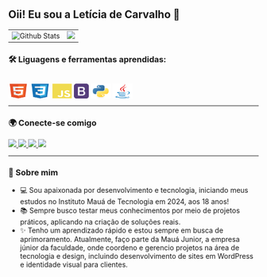 ## Oii! Eu sou a Letícia de Carvalho 👋

<table>
  <tr>
    <td>
      <img
        align="left"
        src="https://github-readme-stats.vercel.app/api?username=leticiacarvalhoo&theme=dark&hide_border=false&include_all_commits=true"
        alt="Github Stats"
      />
    </td>
    <td>
      <div align="center">
        <img height="180em" src="https://github-readme-stats.vercel.app/api/top-langs/?username=leticiacarvalhoo&layout=compact&langs_count=7&theme=dark"/>
      </div>
    </td>
  </tr>
</table>


### 🛠️ Liguagens e ferramentas aprendidas:
<div style="display: inline_block"><br> 
  <img align="center" alt="HTML" height="30" width="40" src="https://raw.githubusercontent.com/devicons/devicon/master/icons/html5/html5-original.svg"> 
  <img align="center" alt="CSS" height="30" width="40" src="https://raw.githubusercontent.com/devicons/devicon/master/icons/css3/css3-original.svg"> 
  <img align="center" alt="JavaScript" height="30" width="40" src="https://raw.githubusercontent.com/devicons/devicon/master/icons/javascript/javascript-plain.svg"> 
  <img align="center" height="30" width="30" src="https://raw.githubusercontent.com/github/explore/80688e429a7d4ef2fca1e82350fe8e3517d3494d/topics/bootstrap/bootstrap.png"            alt="Bootstrap"/> 
  <img align="center" alt="Python" height="30" width="40" src="https://raw.githubusercontent.com/devicons/devicon/master/icons/python/python-original.svg"> 
  <img align="center" alt="Java" height="30" width="40" src="https://raw.githubusercontent.com/devicons/devicon/master/icons/java/java-original.svg">
</div>

---

### 🌍 Conecte-se comigo

<div> 
  <a href="https://www.linkedin.com/in/let%C3%ADcia-de-carvalho-silva/" target="_blank">
    <img src="https://img.shields.io/badge/-LinkedIn-%230077B5?style=for-the-badge&logo=linkedin&logoColor=white" target="_blank">
  </a> 
  <a href="https://www.instagram.com/leliis.carvalho/" target="_blank">
    <img src="https://img.shields.io/badge/-Instagram-%23E4405F?style=for-the-badge&logo=instagram&logoColor=white" target="_blank">
  </a>
  <a href="https://discord.com/users/lelecarvalhoo" target="_blank">
      <img src="https://img.shields.io/badge/Discord-lelecarvalhoo-7289DA?style=for-the-badge&logo=discord&logoColor=white" target="_blank">
  </a>
  <a href="mailto:leticiacarvalhosilva2006@gmail.com" target="_blank">
    <img src="https://img.shields.io/badge/-Gmail-%23333?style=for-the-badge&logo=gmail&logoColor=white" target="_blank">
  </a>
</div>

---

### 🚀 Sobre mim
- 💻 Sou apaixonada por desenvolvimento e tecnologia, iniciando meus estudos no Instituto Mauá de Tecnologia em 2024, aos 18 anos!
- 📚 Sempre busco testar meus conhecimentos por meio de projetos práticos, aplicando na criação de soluções reais.
- ✨ Tenho um aprendizado rápido e estou sempre em busca de aprimoramento. Atualmente, faço parte da Mauá Junior, a empresa júnior da faculdade, onde coordeno e gerencio projetos na área de tecnologia e design, incluindo desenvolvimento de sites em WordPress e identidade visual para clientes.

